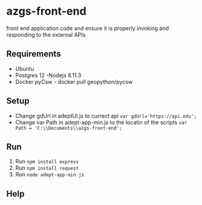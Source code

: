 # azgs-front-end
front end application code and ensure it is properly invoking and responding to the external APIs


## Requirements

* Ubuntu
* Postgres 12 -Nodejs 8.11.3
* Docker pyCsw - docker pull geopython/pycsw

## Setup 
* Change gdUrl in adeptUI.js to currect api 
  `var gdUrl='https://api.edu';`
* Change var Path in adept-app-min.js to the locatin of the scripts 
`var  Path = 'C:\\Documents\\azgs-front-end';`

## Run
1.  Run `npm install express`
2. Run `npm install request`
3. Run `node adept-app-min.js`

## Help 

